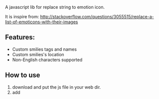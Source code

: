 A javascript lib for replace string to emotion icon.

It is inspire from: http://stackoverflow.com/questions/3055515/replace-a-list-of-emoticons-with-their-images

## Features:
* Custom smilies tags and names
* Custom smilies's location
* Non-English characters supported


## How to use
1.    download and put the js file in your web dir.
2.    add <script> tag and reference to the js
3.    config in the js file. all config are at the top of the file